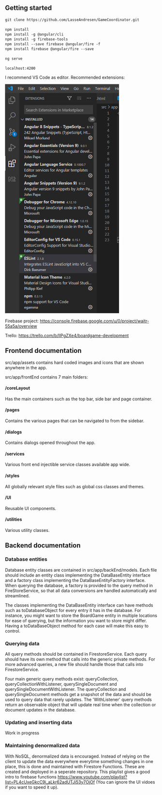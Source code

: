 ## Getting started

```
git clone https://github.com/LasseAndresen/GameCoordinator.git

npm install
npm install -g @angular/cli
npm install -g firebase-tools
npm install --save firebase @angular/fire -f
npm install firebase @angular/fire --save

ng serve

localhost:4200
```

I recommend VS Code as editor. Recommended extensions:

![Recommended extensions](./src/assets/images/VSCodeExtensions.PNG?raw=true)

Firebase project:
https://console.firebase.google.com/u/0/project/waitr-55a5a/overview

Trello:
https://trello.com/b/IlPgZXe4/boardgame-development

## Frontend documentation

src/app/assets contains hard coded images and icons that are shown anywhere in the app.

src/app/frontEnd contains 7 main folders:

#### /coreLayout

Has the main containers such as the top bar, side bar and page container.

#### /pages

Contains the various pages that can be navigated to from the sidebar.

#### /dialogs

Contains dialogs opened throughout the app.

#### /services

Various front end injectible service classes available app wide.

#### /styles

All globally relevant style files such as global css classes and themes.

#### /UI

Reusable UI components.

#### /utilities

Various utility classes.

## Backend documentation

### Database entities

Database entity classes are contained in src/app/backEnd/models.
Each file should include an entity class implementing the DataBaseEntity interface and a factory class implementing the DataBaseEntityFactory interface.
When querying the database, a factory is provided to the query method in FireStoreService, so that all data conversions are handled automatically and streamlined.

The classes implementing the DataBaseEntity interface can have methods such as toDatabaseObject for every entry it has in the database. For instance, you might want to store the BoardGame entity in multiple locations for ease of querying, but the information you want to store might differ. Having a toDataBaseObject method for each case will make this easy to control.

### Querying data

All query methods should be contained in FirestoreService. Each query should have its own method that calls into the generic private methods. For more advanced queries, a new file should handle those that calls into FirestoreService.

Four main generic query methods exist: queryCollection, queryCollectionWithListener, querySingleDocument and querySingleDocumentWithListener. The queryCollection and querySingleDocument methods get a snapshot of the data and should be used to query data that rarely updates.
The 'WithListener' query methods return an observable object that will update real time when the collection or document updates in the database.

### Updating and inserting data

Work in progress

### Maintaining denormalized data

With NoSQL, denormalized data is encouraged. Instead of relying on the client to update the data everywhere everytime something changes in one place, this is done and maintained with Firestore Functions. These are created and deployed in a seperate repository. This playlist gives a good intro to firebase functions https://www.youtube.com/playlist?list=PL4cUxeGkcC9i_aLkr62adUTJi53y7OjOf (You can ignore the UI vidoes if you want to speed it up).
